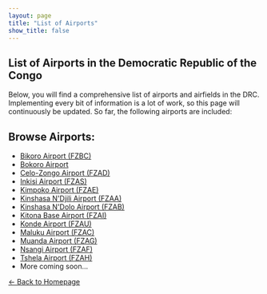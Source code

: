 ```yaml
---
layout: page
title: "List of Airports"
show_title: false
---
```


## List of Airports in the Democratic Republic of the Congo

Below, you will find a comprehensive list of airports and airfields in the DRC. Implementing every bit of information is a lot of work, so this page will continuously be updated. So far, the following airports are included:

## Browse Airports:
- [Bikoro Airport (FZBC)](airports/bikorofzbc/bikorobokoro.md)
- [Bokoro Airport](airports/bikorofzbc/bikorobokoro.md)
- [Celo-Zongo Airport (FZAD)](airports/zongofzad/zongo.md)
- [Inkisi Airport (FZAS)](airports/inkisifzas/inkisi.md)
- [Kimpoko Airport (FZAE)](airports/kimpokofzae/kimpoko.md)
- [Kinshasa N'Djili Airport (FZAA)](airports/ndjilifzaa/ndjili.md)
- [Kinshasa N'Dolo Airport (FZAB)](airports/ndolofzab/ndolo.md)
- [Kitona Base Airport (FZAI)](airports/kitonabasefzai/kitona.md)
- [Konde Airport (FZAU)](airports/kondefzau/konde.md)
- [Maluku Airport (FZAC)](airports/malukufzac/maluku.md)
- [Muanda Airport (FZAG)](airports/muandafzag/muanda.md)
- [Nsangi Airport (FZAF)](airports/nsangifzaf/nsangi.md)
- [Tshela Airport (FZAH)](airports/tshelafzah/tshela.md)
- More coming soon...

[← Back to Homepage](index.md)
